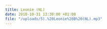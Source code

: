 ```yaml
---
title: Leonie (NL)
date: 2018-10-31 13:30:00 +01:00
file: "/uploads/5).%20Leonie%20B%20(NL).mp3"
---
```


